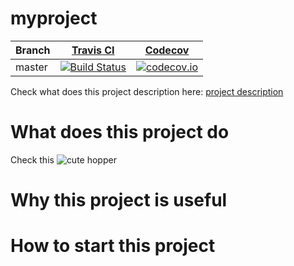 # myproject

Branch|[Travis CI](https://travis-ci.org)|[Codecov](https://www.codecov.io)
---|---|---
master|[![Build Status](https://travis-ci.org/kirara03/correct_cpp_hello.svg?branch=master)](https://travis-ci.org/kirara03/correct_cpp_hello)|[![codecov.io](https://codecov.io/github/kirara03/correct_cpp_hello/coverage.svg?branch=master)](https://codecov.io/github/kirara03/correct_cpp_hello/branch/master)
Check what does this project description here: [project description](doc/description.doc)
# What does this project do
Check this ![cute hopper](http://www.growweedeasy.com/sites/growweedeasy.com/files/example-of-a-gross-leafhopper.jpg)

# Why this project is useful

# How to start this project